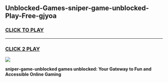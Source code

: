 
## Unblocked-Games-sniper-game-unblocked-Play-Free-gjyoa
<h3>
<a href="https://premium76.site?title=sniper-game-unblocked&ref=24M">CLICK TO PLAY</a></h3>
<hr>

<h3>
<a href="https://premium76.site?title=sniper-game-unblocked&ref=24M">CLICK 2 PLAY</a>
  
</h3>

<a href="https://premium76.site?title=sniper-game-unblocked&ref=24M"><img src="https://clearcache.store/games.png"></a>


**sniper-game-unblocked games unblocked: Your Gateway to Fun and Accessible Online Gaming**
